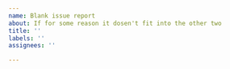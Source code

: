 ```yaml
---
name: Blank issue report
about: If for some reason it dosen't fit into the other two
title: ''
labels: ''
assignees: ''

---
```




